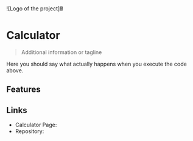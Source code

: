 ![Logo of the project]🖩

# Calculator
> Additional information or tagline


Here you should say what actually happens when you execute the code above.

## Features



## Links

- Calculator Page: 
- Repository: 
